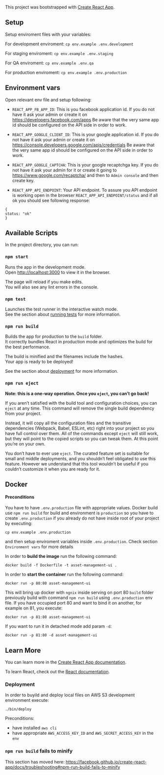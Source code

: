 This project was bootstrapped with [Create React App](https://github.com/facebook/create-react-app).

## Setup

Setup enviroment files with your variables:

For development enviroment:
`cp env.example .env.development`

For staging enviroment:
`cp env.example .env.staging`

For QA enviroment:
`cp env.example .env.qa`

For production enviroment:
`cp env.example .env.production`

## Environment vars

Open relevant env file and setup following:

- `REACT_APP_FB_APP_ID`: This is you facebook application id. If you do not have it ask your admin or create it on https://developers.facebook.com/apps Be aware that the very same app id should be configured on the API side in order to work.

- `REACT_APP_GOOGLE_CLIENT_ID`: This is your google application id. If you do not have it ask your admin or create it on https://console.developers.google.com/apis/credentials Be aware that the very same app id should be configured on the API side in order to work.

- `REACT_APP_GOOGLE_CAPTCHA`: This is your google recaptchga key. If you do not have it ask your admin for it or create it going to https://www.google.com/recaptcha/ and then to `Admin console` and then create key.

- `REACT_APP_API_ENDPOINT`: Your API endpoint. To assure you API endpoint is working open in the browser `REACT_APP_API_ENDPOINT/status` and if all ok you should see following response:
``` 
{
status: "ok"
}
```

## Available Scripts

In the project directory, you can run:

### `npm start`

Runs the app in the development mode.<br>
Open [http://localhost:3000](http://localhost:3000) to view it in the browser.

The page will reload if you make edits.<br>
You will also see any lint errors in the console.

### `npm test`

Launches the test runner in the interactive watch mode.<br>
See the section about [running tests](https://facebook.github.io/create-react-app/docs/running-tests) for more information.

### `npm run build`

Builds the app for production to the `build` folder.<br>
It correctly bundles React in production mode and optimizes the build for the best performance.

The build is minified and the filenames include the hashes.<br>
Your app is ready to be deployed!

See the section about [deployment](https://facebook.github.io/create-react-app/docs/deployment) for more information.

### `npm run eject`

**Note: this is a one-way operation. Once you `eject`, you can’t go back!**

If you aren’t satisfied with the build tool and configuration choices, you can `eject` at any time. This command will remove the single build dependency from your project.

Instead, it will copy all the configuration files and the transitive dependencies (Webpack, Babel, ESLint, etc) right into your project so you have full control over them. All of the commands except `eject` will still work, but they will point to the copied scripts so you can tweak them. At this point you’re on your own.

You don’t have to ever use `eject`. The curated feature set is suitable for small and middle deployments, and you shouldn’t feel obligated to use this feature. However we understand that this tool wouldn’t be useful if you couldn’t customize it when you are ready for it.


## Docker

#### Preconditions

You have to have `.env.production` file with appropriate values.
Docker build use `npm run build` for build and environment is  `production` so you have to create `.env.production` if you already do not have inside root of your project by executing:
```
cp env.example .env.production
```

and then setup enviroment variables inside `.env.production`. Check section `Environment vars` for more details

In order to **build the image** run the following command:

```
docker build -f Dockerfile -t asset-management-ui .
```

In order to **start the container** run the following command:

```
docker run -p 80:80 asset-management-ui
```

This will bring up docker with `ngnix` inside serving  on port 80 `build` folder previously build with command `npm run build` using `.env.production` env file.
If you have occupied port 80 and want to bind it on another, for example on 81, you execute:
```
docker run -p 81:80 asset-management-ui
```

If you want to run it in detached mode add param `-d`:
```
docker run -p 81:80 -d asset-management-ui
```

## Learn More

You can learn more in the [Create React App documentation](https://facebook.github.io/create-react-app/docs/getting-started).

To learn React, check out the [React documentation](https://reactjs.org/).

### Deployment

In order to buyild and deploy local files on AWS S3 development environment execute:
```
./bin/deploy
```

Preconditions:
- have installed `aws cli`
- have appropriate `AWS_ACCESS_KEY_ID` and `AWS_SECRET_ACCESS_KEY` in the `env`

### `npm run build` fails to minify

This section has moved here: https://facebook.github.io/create-react-app/docs/troubleshooting#npm-run-build-fails-to-minify
